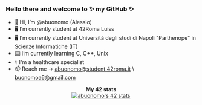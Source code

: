 ### Hello there and welcome to ✨ my GitHub ✨
- 👋 Hi, I’m @abuonomo (Alessio)
- 🖥 I’m currently student at 42Roma Luiss
- 🖥 I’m currently student at Universitá degli studi di Napoli "Parthenope" in Scienze Informatiche (IT)
- ⌨️ I’m currently learning C, C++, Unix
- ⚕️ I'm a healthcare specialist
- 📫 Reach me -> abuonomo@student.42roma.it \ buonomoa6@gmail.com

<div align="center">
	<table>
		<tr>
			<b>My 42 stats</b></br>
		</tr>
		<tr>
	<a href="https://github.com/JaeSeoKim/badge42">
		<img src="https://badge42.vercel.app/api/v2/cldvvxzsm00060fmse1mrp8h8/stats?cursusId=21&coalitionId=124" alt="abuonomo's 42 stats" /></a>
	</a>
		</td>
		</tr>
	</table>
</div>
